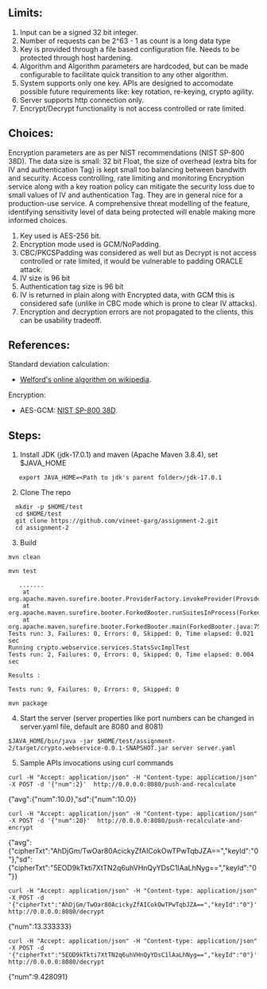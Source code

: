 ## Limits:
1. Input can be a signed 32 bit integer. 
3. Number of requests can be 2^63 - 1 as count is a long data type
4. Key is provided through a file based configuration file. Needs to be protected through host hardening.
6. Algorithm and Algorithm parameters are hardcoded, but can be made configurable to facilitate quick transition to any other algorithm.
5. System supports only one key. APIs are designed to accomodate possible future requirements like: key rotation, re-keying, crypto agility.
6. Server supports http connection only.
7. Encrypt/Decrypt functionality is not access controlled or rate limited.

## Choices:
Encryption parameters are as per NIST recommendations (NIST SP-800 38D).
The data size is small: 32 bit Float, the size of overhead (extra bits for IV and authentication Tag) is kept small too balancing between bandwith and security. 
Access controlling, rate limiting and monitoring Encryption service along with a key roation policy can mitigate the security loss due to small values of IV and authentication Tag. They are in general nice for a production-use service. A comprehensive threat modelling of the feature, identifying sensitivity level of data being protected will enable making more informed choices.  
1. Key used is AES-256 bit.
2. Encryption mode used is GCM/NoPadding.
3. CBC/PKCSPadding was considered as well but as Decrypt is not access controlled or rate limited, it would be vulnerable to padding ORACLE attack.
3. IV size is 96 bit
4. Authentication tag size is 96 bit
5. IV is returned in plain along with Encrypted data, with GCM this is considered safe (unlike in CBC mode which is prone to clear IV attacks).
6. Encryption and decryption errors are not propagated to the clients, this can be usability tradeoff.

## References:
Standard deviation calculation:
- [Welford's online algorithm on wikipedia](https://en.wikipedia.org/wiki/Algorithms_for_calculating_variance).

Encryption:
- AES-GCM: [NIST SP-800 38D](https://nvlpubs.nist.gov/nistpubs/Legacy/SP/nistspecialpublication800-38d.pdf).



## Steps:
1. Install JDK (jdk-17.0.1) and maven (Apache Maven 3.8.4), set $JAVA_HOME
```
   export JAVA_HOME=<Path to jdk's parent folder>/jdk-17.0.1
```
2. Clone The repo
```
  mkdir -p $HOME/test
  cd $HOME/test
  git clone https://github.com/vineet-garg/assignment-2.git
  cd assignment-2
```
3. Build
```
mvn clean
```
```
mvn test
```
```
   .......
	at org.apache.maven.surefire.booter.ProviderFactory.invokeProvider(ProviderFactory.java:85)
	at org.apache.maven.surefire.booter.ForkedBooter.runSuitesInProcess(ForkedBooter.java:115)
	at org.apache.maven.surefire.booter.ForkedBooter.main(ForkedBooter.java:75)
Tests run: 3, Failures: 0, Errors: 0, Skipped: 0, Time elapsed: 0.021 sec
Running crypto.webservice.services.StatsSvcImplTest
Tests run: 2, Failures: 0, Errors: 0, Skipped: 0, Time elapsed: 0.004 sec

Results :

Tests run: 9, Failures: 0, Errors: 0, Skipped: 0
```
```
mvn package
```
4. Start the server (server properties like port numbers can be changed in server.yaml file, default are 8080 and 8081)
```
$JAVA_HOME/bin/java -jar $HOME/test/assignment-2/target/crypto.webservice-0.0.1-SNAPSHOT.jar server server.yaml
```
5. Sample APIs invocations using curl commands
```
curl -H "Accept: application/json" -H "Content-type: application/json" -X POST -d '{"num":2}'  http://0.0.0.0:8080/push-and-recalculate
```
{"avg":{"num":10.0},"sd":{"num":10.0}}

```
curl -H "Accept: application/json" -H "Content-type: application/json" -X POST -d '{"num":20}'  http://0.0.0.0:8080/push-recalculate-and-encrypt
```
{"avg":{"cipherTxt":"AhDjGm/TwOar80AcickyZfAICokOwTPwTqbJZA==","keyId":"0"},"sd":{"cipherTxt":"5EOD9kTkti7XtTN2q6uhVHnQyYDsC1lAaLhNyg==","keyId":"0"}}

```
curl -H "Accept: application/json" -H "Content-type: application/json" -X POST -d '{"cipherTxt":"AhDjGm/TwOar80AcickyZfAICokOwTPwTqbJZA==","keyId":"0"}'  http://0.0.0.0:8080/decrypt
```
{"num":13.333333}

```
curl -H "Accept: application/json" -H "Content-type: application/json" -X POST -d '{"cipherTxt":"5EOD9kTkti7XtTN2q6uhVHnQyYDsC1lAaLhNyg==","keyId":"0"}'  http://0.0.0.0:8080/decrypt
```
{"num":9.428091}
